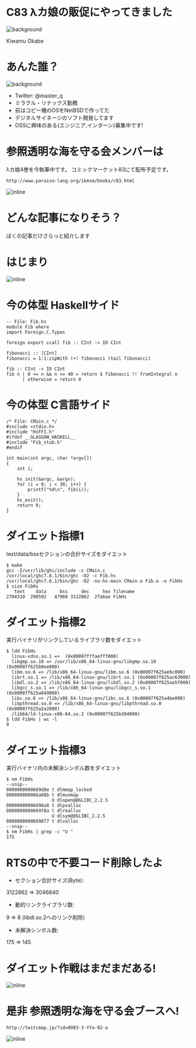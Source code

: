 # C83 λカ娘の販促にやってきました
![background](haskell-logo.png)

Kiwamu Okabe

# あんた誰？
![background](MIRACLE-CI-base_2.png)

* Twitter: @master_q
* ミラクル・リナックス勤務
* 前はコピー機のOSをNetBSDで作ってた
* デジタルサイネージのソフト開発してます
* OSSに興味のある{エンジニア,インターン}募集中です!

# 参照透明な海を守る会メンバーは

λカ娘4巻を今執筆中です。
コミックマーケット83にて配布予定です。

~~~
http://www.paraiso-lang.org/ikmsm/books/c83.html
~~~

![inline](now_writing.png)

# どんな記事になりそう？

ぼくの記事だけさらっと紹介します

# はじまり

![inline](start.png)

# 今の体型 Haskellサイド

~~~ {.haskell}
-- File: Fib.hs
module Fib where
import Foreign.C.Types

foreign export ccall fib :: CInt -> IO CInt

fibonacci :: [CInt]
fibonacci = 1:1:zipWith (+) fibonacci (tail fibonacci)

fib :: CInt -> IO CInt
fib n | 0 <= n && n <= 40 = return $ fibonacci !! fromIntegral n
      | otherwise = return 0
~~~

# 今の体型 C言語サイド

~~~ {.c}
/* File: CMain.c */
#include <stdio.h>
#include "HsFFI.h"
#ifdef __GLASGOW_HASKELL__
#include "Fib_stub.h"
#endif

int main(int argc, char *argv[])
{
	int i;

	hs_init(&argc, &argv);
	for (i = 0; i < 30; i++) {
		printf("%d\n", fib(i));
	}
	hs_exit();
	return 0;
}
~~~

# ダイエット指標1

text/data/bssセクションの合計サイズをダイエット

~~~
$ make
gcc -I/usr/lib/ghc/include -c CMain.c
/usr/local/ghc7.6.1/bin/ghc -O2 -c Fib.hs
/usr/local/ghc7.6.1/bin/ghc -O2 -no-hs-main CMain.o Fib.o -o FibHs
$ size FibHs
   text    data     bss     dec     hex filename
2784310  290592   47960 3122862  2fa6ae FibHs
~~~

# ダイエット指標2

実行バイナリがリンクしているライブラリ数をダイエット

~~~
$ ldd FibHs
  linux-vdso.so.1 =>  (0x00007fffaefff000)
  libgmp.so.10 => /usr/lib/x86_64-linux-gnu/libgmp.so.10 (0x00007f625b0ee000)
  libm.so.6 => /lib/x86_64-linux-gnu/libm.so.6 (0x00007f625ae6c000)
  librt.so.1 => /lib/x86_64-linux-gnu/librt.so.1 (0x00007f625ac63000)
  libdl.so.2 => /lib/x86_64-linux-gnu/libdl.so.2 (0x00007f625aa5f000)
  libgcc_s.so.1 => /lib/x86_64-linux-gnu/libgcc_s.so.1 (0x00007f625a849000)
  libc.so.6 => /lib/x86_64-linux-gnu/libc.so.6 (0x00007f625a4be000)
  libpthread.so.0 => /lib/x86_64-linux-gnu/libpthread.so.0 (0x00007f625a2a2000)
  /lib64/ld-linux-x86-64.so.2 (0x00007f625b394000)
$ ldd FibHs | wc -l
9
~~~

# ダイエット指標3

実行バイナリ内の未解決シンボル数をダイエット

~~~
$ nm FibHs
--snip--
0000000000669d8e t dlmmap_locked
000000000066a08b t dlmunmap
                 U dlopen@@GLIBC_2.2.5
00000000006698a8 t dlpvalloc
000000000066978a t dlrealloc
                 U dlsym@@GLIBC_2.2.5
0000000000669877 t dlvalloc
--snip--
$ nm FibHs | grep -c "U "
175
~~~

# RTSの中で不要コード削除したよ

* セクション合計サイズ(Byte):

3122862 => 3046840

* 動的リンクライブラリ数:

9 => 8 (libdl.so.2へのリンク削除)

* 未解決シンボル数:

175 => 145

# ダイエット作戦はまだまだある!

![inline](gameplan.png)

# 是非 参照透明な海を守る会ブースへ!

~~~
http://twitcmap.jp/?id=0083-3-YYa-02-a
~~~

![inline](c83map.png)
